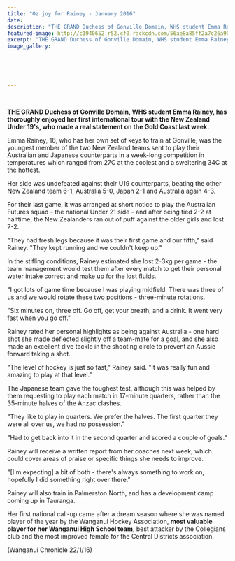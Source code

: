 ```yaml
---
title: "Oz joy for Rainey - January 2016"
date: 
description: "THE GRAND Duchess of Gonville Domain, WHS student Emma Rainey, has thoroughly enjoyed her first international tour with the NZ Under 19's, who made a real statement on the Gold Coast last week."
featured-image: http://c1940652.r52.cf0.rackcdn.com/56ae8a85ff2a7c26a90002fa/Emma-Rainey-22.1.16.jpg
excerpt: "THE GRAND Duchess of Gonville Domain, WHS student Emma Rainey, has thoroughly enjoyed her first international tour with the New Zealand Under 19's, who made a real statement on the Gold Coast last week."
image_gallery:
    
    
    
    
    
---
```


<p>&nbsp;</p>
<p><strong>THE GRAND Duchess of Gonville Domain, WHS student Emma Rainey, has thoroughly enjoyed her first international tour with the New Zealand Under 19's, who made a real statement on the Gold Coast last week.</strong></p>
<p>Emma Rainey, 16, who has her own set of keys to train at Gonville, was the youngest member of the two New Zealand teams sent to play their Australian and Japanese counterparts in a week-long competition in temperatures which ranged from 27C at the coolest and a sweltering 34C at the hottest.</p>
<p>Her side was undefeated against their U19 counterparts, beating the other New Zealand team 6-1, Australia 5-0, Japan 2-1 and Australia again 4-3.</p>
<p>For their last game, it was arranged at short notice to play the Australian Futures squad - the national Under 21 side - and after being tied 2-2 at halftime, the New Zealanders ran out of puff against the older girls and lost 7-2.</p>
<p>"They had fresh legs because it was their first game and our fifth," said Rainey. "They kept running and we couldn't keep up."</p>
<p>In the stifling conditions, Rainey estimated she lost 2-3kg per game - the team management would test them after every match to get their personal water intake correct and make up for the lost fluids.</p>
<p>"I got lots of game time because I was playing midfield. There was three of us and we would rotate these two positions - three-minute rotations.</p>
<p>"Six minutes on, three off. Go off, get your breath, and a drink. It went very fast when you go off."</p>
<p>Rainey rated her personal highlights as being against Australia - one hard shot she made deflected slightly off a team-mate for a goal, and she also made an excellent dive tackle in the shooting circle to prevent an Aussie forward taking a shot.</p>
<p>"The level of hockey is just so fast," Rainey said. "It was really fun and amazing to play at that level."</p>
<p>The Japanese team gave the toughest test, although this was helped by them requesting to play each match in 17-minute quarters, rather than the 35-minute halves of the Anzac clashes.</p>
<p>"They like to play in quarters. We prefer the halves. The first quarter they were all over us, we had no possession."</p>
<p>"Had to get back into it in the second quarter and scored a couple of goals."</p>
<p>Rainey will receive a written report from her coaches next week, which could cover areas of praise or specific things she needs to improve.</p>
<p>"[I'm expecting] a bit of both - there's always something to work on, hopefully I did something right over there."</p>
<p>Rainey will also train in Palmerston North, and has a development camp coming up in Tauranga.</p>
<p>Her first national call-up came after a dream season where she was named player of the year by the Wanganui Hockey Association, <strong>most valuable player for her Wanganui High School team</strong>, best attacker by the Collegians club and the most improved female for the Central Districts association.</p>
<p>(Wanganui Chronicle 22/1/16)</p>

